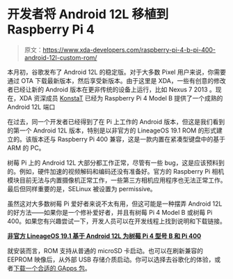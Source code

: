 # 开发者将 Android 12L 移植到 Raspberry Pi 4

> 原文：<https://www.xda-developers.com/raspberry-pi-4-b-pi-400-android-12l-custom-rom/>

本月初，谷歌发布了 Android 12L 的稳定版。对于大多数 Pixel 用户来说，你需要通过 OTA 下载最新版本，然后享受新版本。由于这里是 XDA，一些有创意的修改者已经让新的 Android 版本在更非传统的设备上运行，比如 Nexus 7 2013 。现在，XDA 资深成员 [KonstaT](https://forum.xda-developers.com/m/konstat.7223862/) 已经为 Raspberry Pi 4 Model B 提供了一个成熟的 Android 12L 端口

在过去，同一个开发者已经得到了在 Pi 上工作的 Android 版本，但这是我们看到的第一个 Android 12L 版本，特别是以非官方的 LineageOS 19.1 ROM 的形式建立的。该版本还与 Raspberry Pi 400 兼容，这是一款内置在紧凑型键盘中的基于 ARM 的 PC。

树莓 Pi 上的 Android 12L 大部分都工作正常，尽管有一些 bug，这是应该预料到的。例如，硬件加速的视频解码和编码还没有准备好。官方的 Raspberry Pi 相机模块目前无法与内置摄像机正常工作，一些第三方相机应用程序也无法正常工作。最后但同样重要的是，SELinux 被设置为 permissive。

虽然这对大多数树莓 Pi 爱好者来说不太有用，但这可能是一种摆弄 Android 12L 的好方法——如果你是一个修补爱好者，并且有树莓 Pi 4 Model B 或树莓 Pi 400。如果您有兴趣尝试一下，开发人员可以在开发线程上找到说明和下载链接。

**[非官方 LineageOS 19.1 基于 Android 12L 为树莓 Pi 4 型号 B 和 Pi 400](https://forum.xda-developers.com/t/4356891/)**

就安装而言，ROM 支持从普通的 microSD 卡启动。也可以在刷新兼容的 EEPROM 映像后，从外部 USB 存储介质启动。你可以选择去谷歌化的体验，或者[下载一个合适的 GApps 包](https://www.xda-developers.com/download-google-apps-gapps/)。